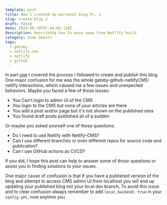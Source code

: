 ```yaml
---
template: post
title: How I created my personal blog Pt. 2
slug: create-blog-2
draft: false
date: 2020-09-10T07:44:03.110Z
description: Describing how to move away from Netlify build
category: Side Quests
tags:
  - gatsby
  - netlify-cms
  - netlify
  - github
---
```

In part [one](https://abdelrhmansafwat.com/posts/create-blog) I covered the process I followed to create and publish this blog. One major confusion for me was the whole gatsby-github-netlifyCMS-netlify interactions, which caused me a few issues and unexpected behaviors. 
Maybe you faced a few of those issues:

* You Can't login to admin UI of the CMS
* You login to the CMS but none of your articles are there
* You add a post and/or page but it's not shown on the published sites
* You found draft posts published all of a sudden

Or maybe you asked yourself one of those questions:

* Do I need to use Netlify with Netlify-CMS?
* Can I use different branches or even different repos for source code and publication? 
* Can I use GitHub actions as CI/CD?

If you did, I hope this post can help to answer some of those questions or assist you in finding solutions to your issues. 



One major cause of confusion is that if you have a published version of the blog and attempt to access CMS admin UI from localhost you will end up updating your published blog not your local dev branch, To avoid this issue and to clear confusion always remember to add `local_backend: true` in your `config.yml`, now anytime you 